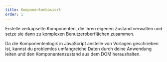 ```yaml
---
title: Komponentenbasiert
order: 1
---
```


Erstelle verkapselte Komponenten, die ihren eigenen Zustand verwalten und setze sie dann zu komplexen Benutzeroberflächen zusammen.

Da die Komponentenlogik in JavaScript anstelle von Vorlagen geschrieben ist, kannst du problemlos umfangreiche Daten durch deine Anwendung leiten und den Komponentenzustand aus dem DOM heraushalten.

